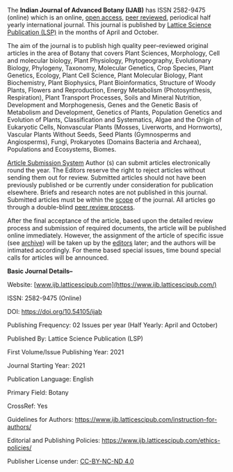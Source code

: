 The **Indian Journal of Advanced Botany (IJAB)** has ISSN 2582-9475 (online) which is an online, [open access](https://www.ijb.latticescipub.com/open-access-license/), [peer reviewed](https://www.ijb.latticescipub.com/peer-review-policy/), periodical half yearly international journal. This journal is published by [Lattice Science Publication (LSP)](https://www.latticescipub.com/journals/) in the months of April and October.

The aim of the journal is to publish high quality peer–reviewed original articles in the area of Botany that covers Plant Sciences, Morphology, Cell and molecular biology, Plant Physiology, Phytogeography, Evolutionary Biology, Phylogeny, Taxonomy, Molecular Genetics, Crop Species, Plant Genetics, Ecology, Plant Cell Science, Plant Molecular Biology, Plant Biochemistry, Plant Biophysics, Plant Bioinformatics, Structure of Woody Plants, Flowers and Reproduction, Energy Metabolism (Photosynthesis, Respiration), Plant Transport Processes, Soils and Mineral Nutrition, Development and Morphogenesis, Genes and the Genetic Basis of Metabolism and Development, Genetics of Plants, Population Genetics and Evolution of Plants, Classification and Systematics, Algae and the Origin of Eukaryotic Cells, Nonvascular Plants (Mosses, Liverworts, and Hornworts), Vascular Plants Without Seeds, Seed Plants (Gymnosperms and Angiosperms), Fungi, Prokaryotes (Domains Bacteria and Archaea), Populations and Ecosystems, Biomes.

[Article Submission System](https://www.ijb.latticescipub.com/article-submission-system/) 
Author (s) can submit articles electronically round the year. The Editors reserve the right to reject articles without sending them out for review. Submitted articles should not have been previously published or be currently under consideration for publication elsewhere. Briefs and research notes are not published in this journal. Submitted articles must be within the [scope](https://www.ijb.latticescipub.com/aims-and-scope/) of the journal. All articles go through a double-blind [peer review process](https://www.ijb.latticescipub.com/peer-review-policy/). 

After the final acceptance of the article, based upon the detailed review process and submission of required documents, the article will be published online immediately. However, the assignment of the article of specific issue (see [archive](https://www.ijb.latticescipub.com/archive/)) will be taken up by the [editors](https://www.ijb.latticescipub.com/editorial-board/) later; and the authors will be intimated accordingly. For theme based special issues, time bound special calls for articles will be announced.

**Basic Journal Details–**

Website: [www.ijb.latticescipub.com](https://www.ijb.latticescipub.com/)

ISSN: 2582-9475 (Online)

DOI: https://doi.org/10.54105/ijab

Publishing Frequency: 02 Issues per year (Half Yearly: April and October)

Published By: Lattice Science Publication (LSP)

First Volume/Issue Publishing Year: 2021

Journal Starting Year: 2021

Publication Language: English

Primary Field: Botany

CrossRef: Yes

Guidelines for Authors: https://www.ijb.latticescipub.com/instruction-for-authors/

Editorial and Publishing Policies: https://www.ijb.latticescipub.com/ethics-policies/

Publisher License under: [CC-BY-NC-ND 4.0](https://creativecommons.org/licenses/by-nc-nd/4.0/)
